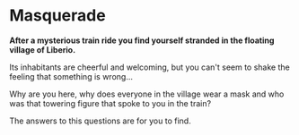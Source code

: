 # Masquerade

**After a mysterious train ride you find yourself stranded in the floating village of Liberio.**

Its inhabitants are cheerful and welcoming, but you can't seem to shake the feeling that something is wrong...

Why are you here, why does everyone in the village wear a mask and who was that towering figure that spoke to you in the train? 

The answers to this questions are for you to find.
